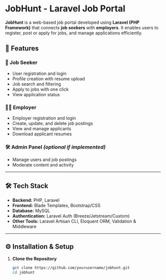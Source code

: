 # JobHunt - Laravel Job Portal

**JobHunt** is a web-based job portal developed using **Laravel (PHP Framework)** that connects **job seekers** with **employers**. It enables users to register, post or apply for jobs, and manage applications efficiently.

## 🚀 Features

### 👤 Job Seeker
- User registration and login
- Profile creation with resume upload
- Job search and filtering
- Apply to jobs with one click
- View application status

### 🧑‍💼 Employer
- Employer registration and login
- Create, update, and delete job postings
- View and manage applicants
- Download applicant resumes

### 🛠️ Admin Panel *(optional if implemented)*
- Manage users and job postings
- Moderate content and activity

---

## 🛠️ Tech Stack

- **Backend:** PHP, Laravel
- **Frontend:** Blade Templates, Bootstrap/CSS
- **Database:** MySQL
- **Authentication:** Laravel Auth (Breeze/Jetstream/Custom)
- **Other Tools:** Laravel Artisan CLI, Eloquent ORM, Validation & Middleware

---

## ⚙️ Installation & Setup

1. **Clone the Repository**
   ```bash
   git clone https://github.com/yourusername/jobhunt.git
   cd jobhunt
